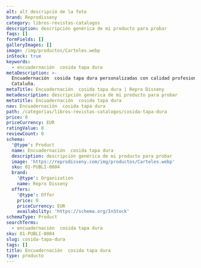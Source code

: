 ```yaml
---
alt: alt descripció de la foto
brand: Reprodisseny
category: libros-revistas-catalogos
description: descripción genérica de mi producto para probar
faqs: []
formFields: []
galleryImages: []
image: /img/productos/Carteles.webp
inStock: true
keywords:
  - encuadernación  cosida tapa dura
metaDescription: >-
  Encuadernación  cosida tapa dura personalizadas con calidad profesional en
  Cataluña.
metaTitle: Encuadernación  cosida tapa dura | Repro Disseny
metadescription: descripción genérica de mi producto para probar
metatitle: Encuadernación  cosida tapa dura
nav: Encuadernación  cosida tapa dura
path: /categorias/libros-revistas-catalogos/cosida-tapa-dura
price: 0
priceCurrency: EUR
ratingValue: 0
reviewCount: 0
schema:
  '@type': Product
  name: Encuadernación  cosida tapa dura
  description: descripción genérica de mi producto para probar
  image: 'https://reprodisseny.com/img/productos/Carteles.webp'
  sku: 01-PUBLI-0004
  brand:
    '@type': Organization
    name: Repro Disseny
  offers:
    '@type': Offer
    price: 0
    priceCurrency: EUR
    availability: 'https://schema.org/InStock'
schemaType: Product
searchTerms:
  - encuadernación  cosida tapa dura
sku: 01-PUBLI-0004
slug: cosida-tapa-dura
tags: []
title: Encuadernación  cosida tapa dura
type: producto
---
```


